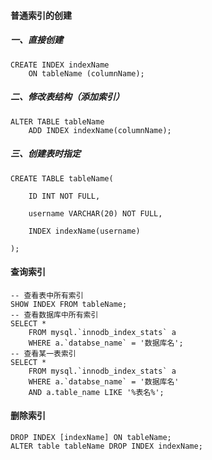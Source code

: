 #### 普通索引的创建



##### 一、直接创建

```mysql
CREATE INDEX indexName 
	ON tableName (columnName);
```


##### 二、修改表结构（添加索引）
```mysql
ALTER TABLE tableName 
	ADD INDEX indexName(columnName);
```


##### 三、创建表时指定
```mysql
CREATE TABLE tableName(

	ID INT NOT FULL,

	username VARCHAR(20) NOT FULL,

	INDEX indexName(username)

);
```



#### 查询索引

```mysql
-- 查看表中所有索引
SHOW INDEX FROM tableName;
-- 查看数据库中所有索引
SELECT * 
	FROM mysql.`innodb_index_stats` a 
	WHERE a.`databse_name` = '数据库名';
-- 查看某一表索引
SELECT * 
	FROM mysql.`innodb_index_stats` a 
	WHERE a.`databse_name` = '数据库名'
	AND a.table_name LIKE '%表名%';
```



#### 删除索引

```mysql
DROP INDEX [indexName] ON tableName;
ALTER table tableName DROP INDEX indexName;
```

